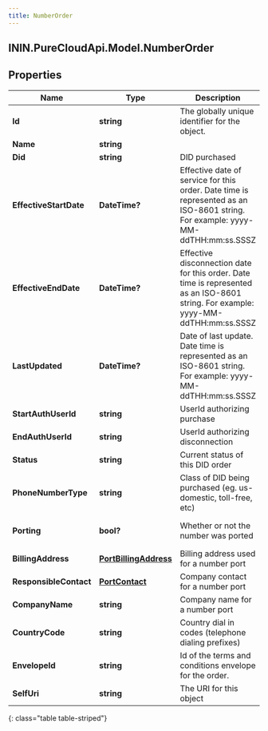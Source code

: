```yaml
---
title: NumberOrder
---
```

## ININ.PureCloudApi.Model.NumberOrder

## Properties

|Name | Type | Description | Notes|
|------------ | ------------- | ------------- | -------------|
| **Id** | **string** | The globally unique identifier for the object. | [optional] |
| **Name** | **string** |  | [optional] |
| **Did** | **string** | DID purchased | [optional] |
| **EffectiveStartDate** | **DateTime?** | Effective date of service for this order. Date time is represented as an ISO-8601 string. For example: yyyy-MM-ddTHH:mm:ss.SSSZ | [optional] |
| **EffectiveEndDate** | **DateTime?** | Effective disconnection date for this order. Date time is represented as an ISO-8601 string. For example: yyyy-MM-ddTHH:mm:ss.SSSZ | [optional] |
| **LastUpdated** | **DateTime?** | Date of last update. Date time is represented as an ISO-8601 string. For example: yyyy-MM-ddTHH:mm:ss.SSSZ | [optional] |
| **StartAuthUserId** | **string** | UserId authorizing purchase | [optional] |
| **EndAuthUserId** | **string** | UserId authorizing disconnection | [optional] |
| **Status** | **string** | Current status of this DID order | [optional] |
| **PhoneNumberType** | **string** | Class of DID being purchased (eg. us-domestic, toll-free, etc) | [optional] |
| **Porting** | **bool?** | Whether or not the number was ported | [optional] [default to false]|
| **BillingAddress** | [**PortBillingAddress**](PortBillingAddress.html) | Billing address used for a number port | [optional] |
| **ResponsibleContact** | [**PortContact**](PortContact.html) | Company contact for a number port | [optional] |
| **CompanyName** | **string** | Company name for a number port | [optional] |
| **CountryCode** | **string** | Country dial in codes (telephone dialing prefixes) | [optional] |
| **EnvelopeId** | **string** | Id of the terms and conditions envelope for the order. | [optional] |
| **SelfUri** | **string** | The URI for this object | [optional] |
{: class="table table-striped"}



